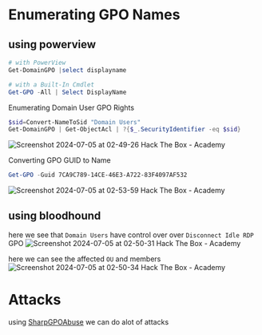 
# Enumerating GPO Names 

## using powerview
```powershell
# with PowerView
Get-DomainGPO |select displayname

# with a Built-In Cmdlet
Get-GPO -All | Select DisplayName
```

Enumerating Domain User GPO Rights
```powershell
$sid=Convert-NameToSid "Domain Users"
Get-DomainGPO | Get-ObjectAcl | ?{$_.SecurityIdentifier -eq $sid}
```
![Screenshot 2024-07-05 at 02-49-26 Hack The Box - Academy](https://github.com/kiro6/penetration-testing-notes/assets/57776872/f9425efd-d0c9-41a4-ae60-da82415af3a3)

Converting GPO GUID to Name
```powershell
Get-GPO -Guid 7CA9C789-14CE-46E3-A722-83F4097AF532
```
![Screenshot 2024-07-05 at 02-53-59 Hack The Box - Academy](https://github.com/kiro6/penetration-testing-notes/assets/57776872/365e8759-c24b-450c-b6b6-f032de6fd209)



## using bloodhound

here we see that `Domain Users` have control over over `Disconnect Idle RDP` GPO 
![Screenshot 2024-07-05 at 02-50-31 Hack The Box - Academy](https://github.com/kiro6/penetration-testing-notes/assets/57776872/599c7d4b-9101-48fd-882a-2c16b0ed6958)

here we can see the affected `OU` and members
![Screenshot 2024-07-05 at 02-50-34 Hack The Box - Academy](https://github.com/kiro6/penetration-testing-notes/assets/57776872/4a5f7368-cda9-42dc-a10c-8f32a273acde)


# Attacks

using [SharpGPOAbuse](https://github.com/FSecureLABS/SharpGPOAbuse) we can do alot of attacks 
